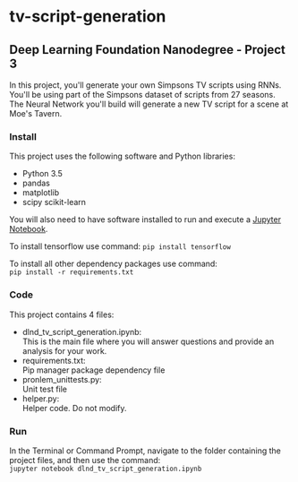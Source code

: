 # tv-script-generation

## Deep Learning Foundation Nanodegree - Project 3
In this project, you'll generate your own Simpsons TV scripts using RNNs. You'll be using part of the Simpsons dataset of scripts from 27 seasons. The Neural Network you'll build will generate a new TV script for a scene at Moe's Tavern.

### Install
This project uses the following software and Python libraries:

- Python 3.5
- pandas 
- matplotlib 
- scipy scikit-learn

You will also need to have software installed to run and execute a [Jupyter Notebook](http://ipython.org/notebook.html).

To install tensorflow use command:
```pip install tensorflow```

To install all other dependency packages use command:  
```pip install -r requirements.txt```


### Code
This project contains 4 files:

- dlnd_tv_script_generation.ipynb:  
This is the main file where you will answer questions and provide an analysis for your work. 
- requirements.txt:  
Pip manager package dependency file
- pronlem_unittests.py:  
Unit test file
- helper.py:  
Helper code. Do not modify.
  
### Run
In the Terminal or Command Prompt, navigate to the folder containing the project files, and then use the command:  
```jupyter notebook dlnd_tv_script_generation.ipynb```

